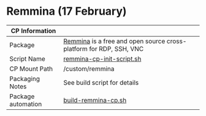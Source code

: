 # Remmina (17 February)

|  CP Information |            |
|-----------------|------------|
| Package | [Remmina](https://remmina.org/remmina-features/) is a free and open source cross-platform for RDP, SSH, VNC |
| Script Name | [remmina-cp-init-script.sh](build/remmina-cp-init-script.sh) |
| CP Mount Path | /custom/remmina |
| Packaging Notes | See build script for details |
| Package automation | [build-remmina-cp.sh](build/build-remmina-cp.sh) |
